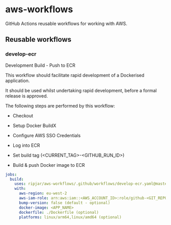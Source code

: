 # aws-workflows

GitHub Actions reusable workflows for working with AWS.

## Reusable workflows

### develop-ecr

Development Build - Push to ECR

This workflow should facilitate rapid development of a Dockerised application.

It should be used whilst undertaking rapid development, before a formal release is approved.

The following steps are performed by this workflow:

* Checkout

* Setup Docker BuildX

* Configure AWS SSO Credentials

* Log into ECR

* Set build tag (<CURRENT_TAG>-<GITHUB_RUN_ID>)

* Build & push Docker image to ECR

```yaml
jobs:
  build:
    uses: ripjar/aws-workflows/.github/workflows/develop-ecr.yaml@master
    with:
      aws-region: eu-west-2
      aws-iam-role: arn:aws:iam::<AWS_ACCOUNT_ID>:role/github-<GIT_REPO>-dev
      bump-version: false (default - optional)
      docker-image: <APP_NAME>
      dockerfile: ./Dockerfile (optional)
      platforms: linux/arm64,linux/amd64 (optional)
```
